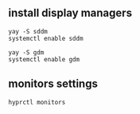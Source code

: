 
## install display managers

```
yay -S sddm
systemctl enable sddm

yay -S gdm
systemctl enable gdm
```


## monitors settings

```
hyprctl monitors
```

